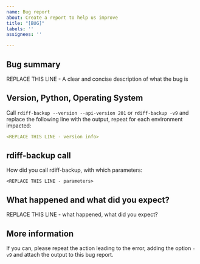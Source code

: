 ```yaml
---
name: Bug report
about: Create a report to help us improve
title: "[BUG]"
labels: ''
assignees: ''

---
```


## Bug summary

REPLACE THIS LINE - A clear and concise description of what the bug is

## Version, Python, Operating System

Call `rdiff-backup --version --api-version 201` or `rdiff-backup -v9` and replace the following line with the output, repeat for each environment impacted:

```yaml
<REPLACE THIS LINE - version info>
```

## rdiff-backup call

How did you call rdiff-backup, with which parameters:

```
<REPLACE THIS LINE - parameters>
```

## What happened and what did you expect?

REPLACE THIS LINE - what happened, what did you expect?

## More information

If you can, please repeat the action leading to the error, adding the option `-v9` and attach the output to this bug report.
